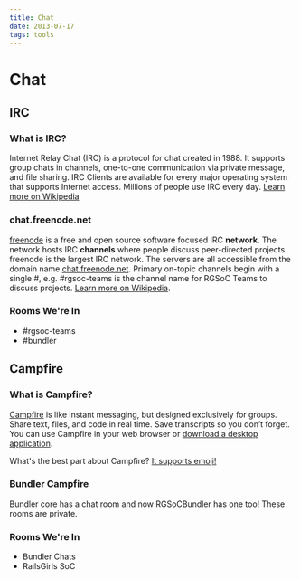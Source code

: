 ```yaml
---
title: Chat
date: 2013-07-17
tags: tools
---
```


# Chat

## IRC

### What is IRC?

Internet Relay Chat (IRC) is a protocol for chat created in 1988. It supports
group chats in channels, one-to-one communication via private message, and file
sharing. IRC Clients are available for every major operating system that
supports Internet access. Millions of people use IRC every day. [Learn more on
Wikipedia](http://en.wikipedia.org/wiki/Internet_Relay_Chat)

### chat.freenode.net

[freenode](http://freenode.net) is a free and open source software focused IRC
**network**. The network hosts IRC **channels** where people discuss
peer-directed projects. freenode is the largest IRC network. The servers are
all accessible from the domain name
[chat.freenode.net](irc://chat.freenode.net). Primary on-topic channels begin
with a single #, e.g. #rgsoc-teams is the channel name for RGSoC Teams to
discuss projects. [Learn more on
Wikipedia](http://en.wikipedia.org/wiki/Freenode).

### Rooms We're In

- \#rgsoc-teams
- \#bundler

## Campfire

### What is Campfire?

[Campfire](http://campfirenow.com/) is like instant messaging, but designed
exclusively for groups. Share text, files, and code in real time. Save
transcripts so you don’t forget. You can use Campfire in your web browser or
[download a desktop application](http://campfirenow.com/extras).

What's the best part about Campfire? [It supports
emoji!](http://www.emoji-cheat-sheet.com/)

### Bundler Campfire

Bundler core has a chat room and now RGSoCBundler has one too! These rooms are
private.

### Rooms We're In

- Bundler Chats
- RailsGirls SoC
